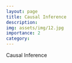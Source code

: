 ```yaml
---
layout: page
title: Causal Inference
description:
img: assets/img/12.jpg
importance: 2
category:
---
```


Causal Inference
